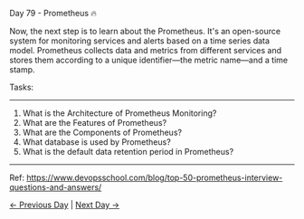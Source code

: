 Day 79 - Prometheus 🔥

Now, the next step is to learn about the Prometheus.
It's an open-source system for monitoring services and alerts based on a time series data model. Prometheus collects data and metrics from different services and stores them according to a unique identifier—the metric name—and a time stamp.

Tasks:

---

1. What is the Architecture of Prometheus Monitoring?
2. What are the Features of Prometheus?
3. What are the Components of Prometheus?
4. What database is used by Prometheus?
5. What is the default data retention period in Prometheus?

---

Ref: https://www.devopsschool.com/blog/top-50-prometheus-interview-questions-and-answers/

[← Previous Day](../day78/README.md) | [Next Day →](../day80/README.md)
